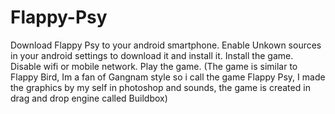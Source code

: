 # Flappy-Psy
Download Flappy Psy to your android smartphone.
Enable Unkown sources in your android settings to download it and install it.
Install the game.
Disable wifi or mobile network.
Play the game.
(The game is similar to Flappy Bird, Im a fan of Gangnam style so i call the game Flappy Psy, I made the graphics by my self in photoshop and sounds, the game is created in drag and drop engine called Buildbox) 
